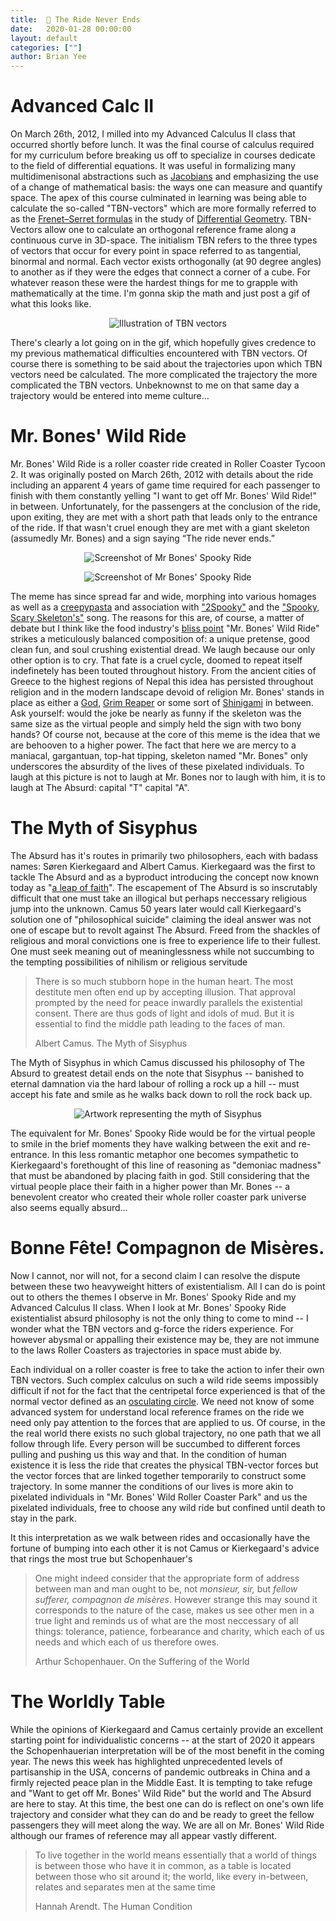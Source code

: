 ```yaml
---
title:  🦴 The Ride Never Ends
date:   2020-01-28 00:00:00
layout: default
categories: [""]
author: Brian Yee
---
```


Advanced Calc II
================

On March 26th, 2012, I milled into my Advanced Calculus II class that occurred
shortly before lunch. It was the final course of calculus required for my
curriculum before breaking us off to specialize in courses dedicate to the field
of differential equations. It was useful in formalizing many multidimenisonal
abstractions such as
[Jacobians](https://en.wikipedia.org/wiki/Jacobian_matrix_and_determinant) and
emphasizing the use of a change of mathematical basis: the ways one can measure
and quantify space. The apex of this course culminated in learning was being
able to calculate the so-called "TBN-vectors" which are more formally referred
to as the [Frenet–Serret
formulas](https://en.wikipedia.org/wiki/Frenet%E2%80%93Serret_formulas) in the
study of [Differential
Geometry](https://en.wikipedia.org/wiki/Differential_geometry). TBN-Vectors
allow one to calculate an orthogonal reference frame along a continuous curve in
3D-space. The initialism TBN refers to the three types of vectors that occur for
every point in space referred to as tangential, binormal and normal. Each vector
exists orthogonally (at 90 degree angles) to another as if they were the edges
that connect a corner of a cube. For whatever reason these were the hardest
things for me to grapple with mathematically at the time. I'm gonna skip the
math and just post a gif of what this looks like.

<p style="text-align:center">
    <img alt="Illustration of TBN vectors" src="../images/mrbones/tnb.gif">
</p>

There's clearly a lot going on in the gif, which hopefully gives credence to my
previous mathematical difficulties encountered with TBN vectors. Of course there
is something to be said about the trajectories upon which TBN vectors need be
calculated. The more complicated the trajectory the more complicated the TBN
vectors. Unbeknownst to me on that same day a trajectory would be entered into
meme culture...

Mr. Bones' Wild Ride
====================

Mr. Bones' Wild Ride is a roller coaster ride created in Roller Coaster
Tycoon 2. It was originally posted on March 26th, 2012 with details about the
ride including an apparent 4 years of game time required for each passenger to
finish with them constantly yelling "I want to get off Mr. Bones' Wild Ride!" in
between. Unfortunately, for the passengers at the conclusion of the ride, upon
exiting, they are met with a short path that leads only to the entrance of the
ride. If that wasn't cruel enough they are met with a giant skeleton (assumedly
Mr. Bones) and a sign saying “The ride never ends.”

<p style="text-align:center">
    <img alt="Screenshot of Mr Bones' Spooky Ride" src="../images/mrbones/mrbones2.jpg">
</p>
<p style="text-align:center">
    <img alt="Screenshot of Mr Bones' Spooky Ride" src="../images/mrbones/mrbones1.jpg">
</p>

The meme has since spread far and wide, morphing into various homages as well as
a [creepypasta](https://knowyourmeme.com/memes/creepypasta) and association with
["2Spooky"](https://knowyourmeme.com/memes/2spooky) and the ["Spooky, Scary
Skeleton's"](https://knowyourmeme.com/memes/spooky-scary-skeletons) song. The
reasons for this are, of course, a matter of debate but I think like the food
industry's [bliss point](https://en.wikipedia.org/wiki/Bliss_point_(food)) "Mr.
Bones' Wild Ride" strikes a meticulously balanced composition of: a unique
pretense, good clean fun, and soul crushing existential dread. We laugh because
our only other option is to cry. That fate is a cruel cycle, doomed to repeat
itself indefinetely has been touted throughout history. From the
ancient cities of Greece to the highest regions of Nepal this idea has persisted
throughout religion and in the modern landscape devoid of religion Mr. Bones'
stands in place as either a [God](https://en.wikipedia.org/wiki/God), [Grim
Reaper](https://en.wikipedia.org/wiki/Death_(personification)) or some sort of
[Shinigami](https://en.wikipedia.org/wiki/Shinigami) in between. Ask yourself:
would the joke be nearly as funny if the skeleton was the same size as the
virtual people and simply held the sign with two bony hands? Of course not,
because at the core of this meme is the idea that we are behooven to a higher
power. The fact that here we are mercy to a maniacal, gargantuan, top-hat
tipping, skeleton named "Mr. Bones" only underscores the absurdity of the lives
of these pixelated individuals. To laugh at this picture is not to laugh at Mr.
Bones nor to laugh with him, it is to laugh at The Absurd: capital "T" capital
"A".

The Myth of Sisyphus
====================

The Absurd has it's routes in primarily two philosophers, each with badass
names: Søren Kierkegaard and Albert Camus. Kierkegaard was the first to tackle
The Absurd and as a byproduct introducing the concept now known today as "[a
leap of faith](https://en.wikipedia.org/wiki/Leap_of_faith)". The escapement of
The Absurd is so inscrutably difficult that one must take an illogical but
perhaps neccessary religious jump into the unknown. Camus 50 years later would
call Kierkegaard's solution one of "philosophical suicide" claiming the ideal
answer was not one of escape but to revolt against The Absurd. Freed from the
shackles of religious and moral convictions one is free to experience life to
their fullest. One must seek meaning out of meaninglessness while not succumbing
to the tempting possibilities of nihilism or religious servitude

> There is so much stubborn hope in the human heart. The most destitute men
> often end up by accepting illusion. That approval prompted by the need for
> peace inwardly parallels the existential consent. There are thus gods of
> light and idols of mud. But it is essential to find the middle path leading
> to the faces of man.
>
> Albert Camus. The Myth of Sisyphus

The Myth of Sisyphus in which Camus discussed his philosophy of The Absurd to
greatest detail ends on the note that Sisyphus -- banished to eternal damnation
via the hard labour of rolling a rock up a hill -- must accept his fate and
smile as he walks back down to roll the rock back up.

<p style="text-align:center">
    <img alt="Artwork representing the myth of Sisyphus" src="../images/mrbones/sisyphus.jpg">
</p>

The equivalent for Mr. Bones' Spooky Ride would be for the virtual people to
smile in the brief moments they have walking between the exit and re-entrance.
In this less romantic metaphor one becomes sympathetic to Kierkegaard's
forethought of this line of reasoning as "demoniac madness" that must be
abandoned by placing faith in god. Still considering that the virtual people
place their faith in a higher power than Mr. Bones -- a benevolent creator who
created their whole roller coaster park universe also seems equally absurd...

Bonne Fête! Compagnon de Misères.
=================================

Now I cannot, nor will not, for a second claim I can resolve the dispute between
these two heavyweight hitters of existentialism. All I can do is point out to
others the themes I observe in Mr. Bones' Spooky Ride and my Advanced Calculus
II class. When I look at Mr. Bones' Spooky Ride existentialist absurd philosophy
is not the only thing to come to mind -- I wonder what the TBN vectors and
g-force the riders experience. For however abysmal or appalling their existence
may be, they are not immune to the laws Roller Coasters as trajectories in space
must abide by.

Each individual on a roller coaster is free to take the action to infer their
own TBN vectors. Such complex calculus on such a wild ride seems impossibly
difficult if not for the fact that the centripetal force experienced is that of
the normal vector defined as an [osculating
circle](https://en.wikipedia.org/wiki/Osculating_circle). We need not know of
some advanced system for understand local reference frames on the ride we need
only pay attention to the forces that are applied to us. Of course, in the the
real world there exists no such global trajectory, no one path that we all
follow through life. Every person will be succumbed to different forces pulling
and pushing us this way and that. In the condition of human existence it is less
the ride that creates the physical TBN-vector forces but the vector forces that
are linked together temporarily to construct some trajectory. In some manner the
conditions of our lives is more akin to pixelated individuals in "Mr. Bones'
Wild Roller Coaster Park" and us the pixelated individuals, free to choose any
wild ride but confined until death to stay in the park.

It this interpretation as we walk between rides and occasionally have the fortune
of bumping into each other it is not Camus or Kierkegaard's advice that rings the
most true but Schopenhauer's

> One might indeed consider that the appropriate form of address between man and
> man ought to be, not *monsieur, sir,* but *fellow sufferer, compagnon de
> misères*. However strange this may sound it corresponds to the nature of the
> case, makes us see other men in a true light and reminds us of what are the
> most neccessary of all things: tolerance, patience, forbearance and charity,
> which each of us needs and which each of us therefore owes.
>
> Arthur Schopenhauer. On the Suffering of the World

The Worldly Table
=================

While the opinions of Kierkegaard and Camus certainly provide an excellent
starting point for individualistic concerns -- at the start of 2020 it appears
the Schopenhauerian interpretation will be of the most benefit in the coming
year. The news this week has highlighted unprecedented levels of partisanship in
the USA, concerns of pandemic outbreaks in China and a firmly rejected peace
plan in the Middle East. It is tempting to take refuge and "Want to get off Mr.
Bones' Wild Ride" but the world and The Absurd are here to stay. At this time,
the best one can do is reflect on one's own life trajectory and consider what
they can do and be ready to greet the fellow passengers they will meet along the
way. We are all on Mr. Bones' Wild Ride although our frames of reference may all
appear vastly different.

> To live together in the world means essentially that a world of things is
> between those who have it in common, as a table is located between those who
> sit around it; the world, like every in-between, relates and separates men at
> the same time
>
> Hannah Arendt. The Human Condition
